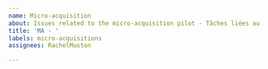 ```yaml
---
name: Micro-acquisition
about: Issues related to the micro-acquisition pilot - Tâches liées au Pilote de micro-acquisition
title: 'MA - '
labels: micro-acquisitions
assignees: RachelMuston

---
```



